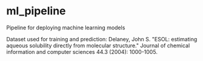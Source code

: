 # ml_pipeline
Pipeline for deploying machine learning models

Dataset used for training and prediction:
Delaney, John S. "ESOL: estimating aqueous solubility directly from molecular structure." Journal of chemical information and computer sciences 44.3 (2004): 1000-1005.